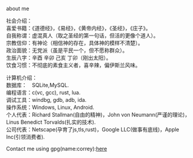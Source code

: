 about me <br>

社会介绍：  <br>
喜爱书籍：《道德经》，《易经》，《黄帝内经》，《圣经》，《庄子》。  <br>
自我称谓：虚混真人（取之圣经的第一句话，但活的更像个道人）。  <br>
宗教信仰：有神论（相信神的存在，具体神的模样不清楚）。  <br>
政治面貌：无党派（虽是平民一个，但不愿称群众）。  <br>
生辰八字：辛酉 辛卯 己亥 丁卯（刚出太阳）。  <br>
饮食习惯：不彻底的素食主义者，喜辛辣，偏伊斯兰风味。  <br>

计算机介绍：  <br>
数据库：&emsp;SQLite,MySQL.  <br>
编程语言：c(vc, gcc), rust, lua.  <br>
调试工具：windbg, gdb, adb, ida.  <br> <!--lldb-->
操作系统：Windows, Linux, Android.  <br>
个人代表：Richard Stallman(自由的精神)，John von Neumann(严谨的理论)，Linus Benedict Torvalds(扎实的技术).  <br>
公司代表：Netscape(孕育了js,tls,rust)，Google LLC(做事有底线)，Apple Inc(引领消费者).  <br>

Contact me using gpg(name:correy):<a href="https://github.com/kouzhudong/kouzhudong/blob/main/gpg.asc">here</a><br>
<!--
Send me a private message (unsigned):<a href="https://github.com/kouzhudong/kouzhudong/blob/main/correy.pem">here</a><br>
-->

<!--
visitors:<img src="https://profile-counter.glitch.me/kouzhudong/count.svg"/>
-->

<!--
<img align="left" src="https://github-readme-stats.vercel.app/api/top-langs/?username=kouzhudong&layout=compact" />
-->

<!--
<img align="left" src="https://github-readme-stats.vercel.app/api?username=kouzhudong&show_icons=true&icon_color=CE1D2D&text_color=718096&bg_color=ffffff&hide_title=true" />
-->
